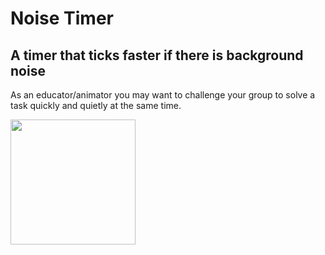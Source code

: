 Noise Timer
===========

## A timer that ticks faster if there is background noise 

As an educator/animator you may want to challenge your group to solve a task quickly and quietly at the same time.

[<img src="https://play.google.com/intl/en_us/badges/images/generic/en_badge_web_generic.png" width="200">](https://play.google.com/store/apps/details?id=app.noisetimer)
